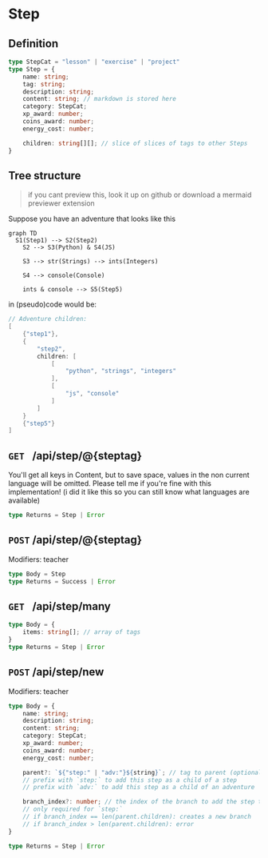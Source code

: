 # Step
## Definition
```ts
type StepCat = "lesson" | "exercise" | "project"
type Step = {
    name: string;
    tag: string;
    description: string;
    content: string; // markdown is stored here
    category: StepCat;
    xp_award: number;
    coins_award: number;
    energy_cost: number;

    children: string[][]; // slice of slices of tags to other Steps
}
```

## Tree structure
> if you cant preview this, look it up on github or download a mermaid previewer extension

Suppose you have an adventure that looks like this
```mermaid
graph TD
  S1(Step1) --> S2(Step2)
	S2 --> S3(Python) & S4(JS)

	S3 --> str(Strings) --> ints(Integers)

	S4 --> console(Console)
	
	ints & console --> S5(Step5)
```
in (pseudo)code would be:
```go
// Adventure children:
[
    {"step1"},
    {
        "step2", 
        children: [
            [
                "python", "strings", "integers"
            ],
            [
                "js", "console"
            ]
        ]
    }
    {"step5"}
]
```


## `GET ` /api/step/@{steptag}
You'll get all keys in Content, but to save space, values in the non current language will be omitted.
Please tell me if you're fine with this implementation! (i did it like this so you can still know what languages are available)
```ts
type Returns = Step | Error
```

## `POST` /api/step/@{steptag}
Modifiers: teacher
```ts
type Body = Step
type Returns = Success | Error
```

## `GET ` /api/step/many
```ts
type Body = {
    items: string[]; // array of tags
}
type Returns = Step | Error
```

## `POST` /api/step/new
Modifiers: teacher
```ts
type Body = {
    name: string;
    description: string;
    content: string;
    category: StepCat;
    xp_award: number;
    coins_award: number;
    energy_cost: number;

    parent?: `${"step:" | "adv:"}${string}`; // tag to parent (optional)
    // prefix with `step:` to add this step as a child of a step
    // prefix with `adv:` to add this step as a child of an adventure

    branch_index?: number; // the index of the branch to add the step to (optional)
    // only required for `step:`
    // if branch_index == len(parent.children): creates a new branch
    // if branch_index > len(parent.children): error
}

type Returns = Step | Error
```